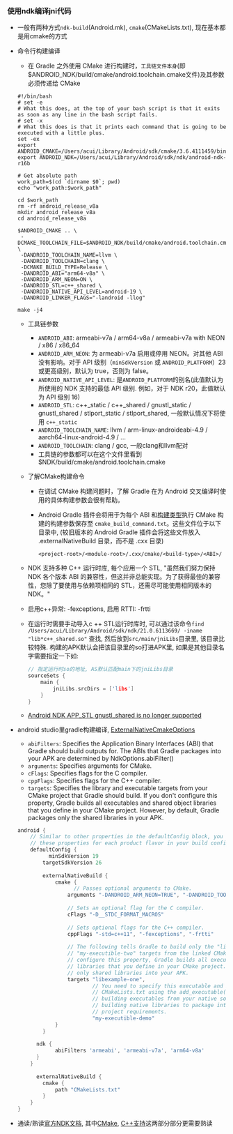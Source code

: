 ### 使用ndk编译jni代码

- 一般有两种方式`ndk-build`(Android.mk), `cmake`(CMakeLists.txt), 现在基本都是用cmake的方式

- 命令行构建编译

  - 在 Gradle 之外使用 CMake 进行构建时，`工具链文件本身`(即$ANDROID_NDK/build/cmake/android.toolchain.cmake文件)及其参数必须传递给 CMake

   ```shell
  #!/bin/bash
  # set -e
  # What this does, at the top of your bash script is that it exits as soon as any line in the bash script fails.
  # set -x
  # What this does is that it prints each command that is going to be executed with a little plus.
  set -ex
  export ANDROID_CMAKE=/Users/acui/Library/Android/sdk/cmake/3.6.4111459/bin/cmake
  export ANDROID_NDK=/Users/acui/Library/Android/sdk/ndk/android-ndk-r16b
  
  # Get absolute path
  work_path=$(cd `dirname $0`; pwd)
  echo "work_path:$work_path"
  
  cd $work_path
  rm -rf android_release_v8a
  mkdir android_release_v8a
  cd android_release_v8a
  
  $ANDROID_CMAKE .. \
  	-DCMAKE_TOOLCHAIN_FILE=$ANDROID_NDK/build/cmake/android.toolchain.cmake \
  	-DANDROID_TOOLCHAIN_NAME=llvm \
  	-DANDROID_TOOLCHAIN=clang \
  	-DCMAKE_BUILD_TYPE=Release \
  	-DANDROID_ABI="arm64-v8a" \
  	-DANDROID_ARM_NEON=ON \
  	-DANDROID_STL=c++_shared \
  	-DANDROID_NATIVE_API_LEVEL=android-19 \
  	-DANDROID_LINKER_FLAGS="-landroid -llog"
  	
  make -j4
   ```

  - 工具链参数

    - `ANDROID_ABI`: armeabi-v7a / arm64-v8a / armeabi-v7a with NEON / x86 / x86_64
    - `ANDROID_ARM_NEON`: 为 armeabi-v7a 启用或停用 NEON。对其他 ABI 没有影响。对于 API 级别（`minSdkVersion` 或 `ANDROID_PLATFORM`）23 或更高级别，默认为 true，否则为 false。
    - `ANDROID_NATIVE_API_LEVEL`: 是`ANDROID_PLATFORM`的别名(此值默认为所使用的 NDK 支持的最低 API 级别. 例如，对于 NDK r20，此值默认为 API 级别 16)
    - `ANDROID_STL`: c++\_static / c++\_shared / gnustl\_static / gnustl_shared / stlport\_static / stlport_shared, 一般默认情况下将使用 `c++_static`
    - `ANDROID_TOOLCHAIN_NAME`: llvm / arm-linux-androideabi-4.9 / aarch64-linux-android-4.9 / ...
    - `ANDROID_TOOLCHAIN`: clang / gcc, 一般clang和llvm配对
    - 工具链的参数都可以在这个文件里看到$NDK/build/cmake/android.toolchain.cmake

  - 了解CMake构建命令

    - 在调试 CMake 构建问题时，了解 Gradle 在为 Android 交叉编译时使用的具体构建参数会很有帮助。

    - Android Gradle 插件会将用于为每个 ABI 和[构建类型](https://developer.android.google.cn/studio/build/build-variants?hl=zh-cn)执行 CMake 构建的构建参数保存至 `cmake_build_command.txt`。这些文件位于以下目录中, (较旧版本的 Android Gradle 插件会将这些文件放入 .externalNativeBuild 目录，而不是 .cxx 目录)

      ```shell
      <project-root>/<module-root>/.cxx/cmake/<build-type>/<ABI>/
      ```

  - NDK 支持多种 C++ 运行时库, 每个应用一个 STL, "虽然我们努力保持 NDK 各个版本 ABI 的兼容性，但这并非总能实现。为了获得最佳的兼容性，您除了要使用与依赖项相同的 STL，还需尽可能使用相同版本的 NDK。"

  - 启用c++异常: -fexceptions, 启用 RTTI: -frtti

  - 在运行时需要手动导入c ++ STL运行时库时, 可以通过该命令`find /Users/acui/Library/Android/sdk/ndk/21.0.6113669/ -iname "lib*c++_shared.so"` 查找, 然后放到`src/main/jniLibs`目录里, 该目录比较特殊. 构建的APK默认会把该目录里的so打进APK里, 如果是其他目录名字需要指定一下如:

    ```c++
    // 指定运行时so的地址, AS默认匹配main下的jniLibs目录
    sourceSets {
        main {
            jniLibs.srcDirs = ['libs']
        }
    }
    ```

  - [Android NDK APP_STL gnustl_shared is no longer supported](https://stackoverflow.com/questions/52475177/android-ndk-app-stl-gnustl-shared-is-no-longer-supported)

  

- android studio里gradle构建编译, [ExternalNativeCmakeOptions](https://google.github.io/android-gradle-dsl/current/com.android.build.gradle.internal.dsl.ExternalNativeCmakeOptions.html)

  - `abiFilters`: Specifies the Application Binary Interfaces (ABI) that Gradle should build outputs for. The ABIs that Gradle packages into your APK are determined by NdkOptions.abiFilter()
  - `arguments`: Specifies arguments for CMake.
  - `cFlags`: Specifies flags for the C compiler.
  - `cppFlags`: Specifies flags for the C++ compiler.
  - `targets`: Specifies the library and executable targets from your CMake project that Gradle should build. If you don't configure this property, Gradle builds all executables and shared object libraries that you define in your CMake project. However, by default, Gradle packages only the shared libraries in your APK.

  ```groovy
  android {
      // Similar to other properties in the defaultConfig block, you can override
      // these properties for each product flavor in your build configuration.
      defaultConfig {
        	minSdkVersion 19
          targetSdkVersion 26
          
          externalNativeBuild {
              cmake {
                	// Passes optional arguments to CMake.
                  arguments "-DANDROID_ARM_NEON=TRUE", "-DANDROID_TOOLCHAIN=clang", "-DANDROID_STL=c++_shared"
                  
                  // Sets an optional flag for the C compiler.
                  cFlags "-D__STDC_FORMAT_MACROS"
                    
                  // Sets optional flags for the C++ compiler.
                  cppFlags "-std=c++11", "-fexceptions", "-frtti"
                    
                  // The following tells Gradle to build only the "libexample-one.so" and
                  // "my-executible-two" targets from the linked CMake project. If you don't
                  // configure this property, Gradle builds all executables and shared object
                  // libraries that you define in your CMake project. However, Gradle packages
                  // only shared libraries into your APK.
                  targets "libexample-one",
                          // You need to specify this executable and its sources in your
                          // CMakeLists.txt using the add_executable() CMake command. However,
                          // building executables from your native sources is optional, and
                          // building native libraries to package into your APK satisfies most
                          // project requirements.
                          "my-executible-demo"
              }
          }
        
        ndk {
              abiFilters 'armeabi', 'armeabi-v7a', 'arm64-v8a'
        }
      }
    
    	externalNativeBuild {
          cmake {
              path "CMakeLists.txt"
          }
      }
  }
  ```

  

- 通读/熟读[官方NDK文档](https://developer.android.google.cn/ndk/guides?hl=zh-cn), 其中[CMake](https://developer.android.google.cn/ndk/guides/cmake?hl=zh-cn#variables), [C++支持](https://developer.android.google.cn/ndk/guides/cpp-support?hl=zh-cn)这两部分部分更需要熟读

